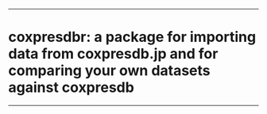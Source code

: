 ----
# coxpresdbr: a package for importing data from coxpresdb.jp and for comparing your own datasets against coxpresdb
----
